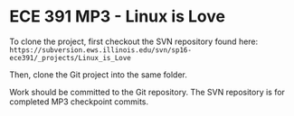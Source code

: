 # ECE 391 MP3 - Linux is Love

To clone the project, first checkout the SVN repository found here:
`https://subversion.ews.illinois.edu/svn/sp16-ece391/_projects/Linux_is_Love`

Then, clone the Git project into the same folder.

Work should be committed to the Git repository. The SVN repository is for completed MP3 checkpoint commits.

